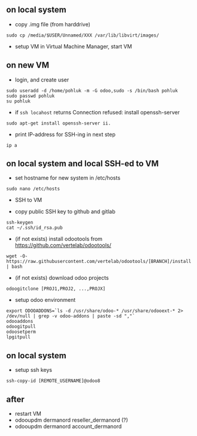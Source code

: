 ## on local system
* copy .img file (from harddrive)
```
sudo cp /media/$USER/Unnamed/XXX /var/lib/libvirt/images/
```

* setup VM in Virtual Machine Manager, start VM

## on new VM
* login, and create user
```
sudo useradd -d /home/pohluk -m -G odoo,sudo -s /bin/bash pohluk
sudo passwd pohluk
su pohluk
```

* if ```ssh locahost``` returns Connection refused: install openssh-server
```
sudo apt-get install openssh-server ii.
```

* print IP-address for SSH-ing in next step
```
ip a
```

## on local system and local SSH-ed to VM
* set hostname for new system in /etc/hosts
```
sudo nano /etc/hosts
```

* SSH to VM

* copy public SSH key to github and gitlab
```
ssh-keygen
cat ~/.ssh/id_rsa.pub
```

* (if not exists) install odootools from https://github.com/vertelab/odootools/
```
wget -O- https://raw.githubusercontent.com/vertelab/odootools/[BRANCH]/install | bash
```

* (if not exists) download odoo projects
```
odoogitclone [PROJ1,PROJ2, ...,PROJX]
```

* setup odoo environment
```
export ODOOADDONS=`ls -d /usr/share/odoo-* /usr/share/odooext-* 2> /dev/null | grep -v odoo-addons | paste -sd ","`
odooaddons
odoogitpull
odoosetperm
lpgitpull
```

## on local system
* setup ssh keys
```
ssh-copy-id [REMOTE_USERNAME]@odoo8
```

## after
* restart VM
* odooupdm dermanord reseller_dermanord (?)
* odooupdm dermanord account_dermanord
